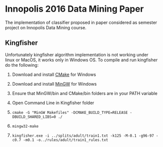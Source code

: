 # Innopolis 2016 Data Mining Paper
The implementation of classifier proposed in paper considered as semester project on Innopolis Data Mining course.

## Kingfisher
Unfortunately kingfisher algorithm implementation is not working under linux or MacOS, it works only in Windows OS.
To compile and run kingfisher do the following:

1. Download and install [CMake](https://cmake.org/download/) for Windows

2. Download and install [MinGW](https://sourceforge.net/projects/mingw/files/) for Windows

3. Ensure that MinGW/bin and CMake/bin folders are in your PATH variable

4. Open Command Line in Kingfisher folder
 
5. `cmake -G "MinGW Makefiles" -DCMAKE_BUILD_TYPE=RELEASE -DBUILD_SHARED_LIBS=0 ./`

6. `mingw32-make`

7. `kingfisher.exe -i ../splits/adult/train1.txt -k125 -M-0.1 -g96-97 -c0.7 -m0.1 -o../rules/adult/train1_rules.txt`